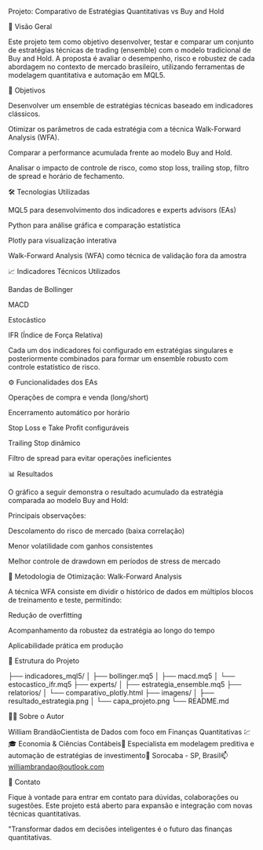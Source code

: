 Projeto: Comparativo de Estratégias Quantitativas vs Buy and Hold


🧠 Visão Geral

Este projeto tem como objetivo desenvolver, testar e comparar um conjunto de estratégias técnicas de trading (ensemble) com o modelo tradicional de Buy and Hold. A proposta é avaliar o desempenho, risco e robustez de cada abordagem no contexto de mercado brasileiro, utilizando ferramentas de modelagem quantitativa e automação em MQL5.

🎯 Objetivos

Desenvolver um ensemble de estratégias técnicas baseado em indicadores clássicos.

Otimizar os parâmetros de cada estratégia com a técnica Walk-Forward Analysis (WFA).

Comparar a performance acumulada frente ao modelo Buy and Hold.

Analisar o impacto de controle de risco, como stop loss, trailing stop, filtro de spread e horário de fechamento.

🛠️ Tecnologias Utilizadas

MQL5 para desenvolvimento dos indicadores e experts advisors (EAs)

Python para análise gráfica e comparação estatística

Plotly para visualização interativa

Walk-Forward Analysis (WFA) como técnica de validação fora da amostra

📈 Indicadores Técnicos Utilizados

Bandas de Bollinger

MACD

Estocástico

IFR (Índice de Força Relativa)

Cada um dos indicadores foi configurado em estratégias singulares e posteriormente combinados para formar um ensemble robusto com controle estatístico de risco.

⚙️ Funcionalidades dos EAs

Operações de compra e venda (long/short)

Encerramento automático por horário

Stop Loss e Take Profit configuráveis

Trailing Stop dinâmico

Filtro de spread para evitar operações ineficientes

📊 Resultados

O gráfico a seguir demonstra o resultado acumulado da estratégia comparada ao modelo Buy and Hold:


Principais observações:

Descolamento do risco de mercado (baixa correlação)

Menor volatilidade com ganhos consistentes

Melhor controle de drawdown em períodos de stress de mercado

🔬 Metodologia de Otimização: Walk-Forward Analysis

A técnica WFA consiste em dividir o histórico de dados em múltiplos blocos de treinamento e teste, permitindo:

Redução de overfitting

Acompanhamento da robustez da estratégia ao longo do tempo

Aplicabilidade prática em produção

📂 Estrutura do Projeto

├── indicadores_mql5/
│   ├── bollinger.mq5
│   ├── macd.mq5
│   └── estocastico_ifr.mq5
├── experts/
│   ├── estrategia_ensemble.mq5
├── relatorios/
│   └── comparativo_plotly.html
├── imagens/
│   ├── resultado_estrategia.png
│   └── capa_projeto.png
└── README.md

👨‍💼 Sobre o Autor

William BrandãoCientista de Dados com foco em Finanças Quantitativas 💹🎓 Economia & Ciências Contábeis🔬 Especialista em modelagem preditiva e automação de estratégias de investimento📍 Sorocaba - SP, Brasil📫 williambrandao@outlook.com

📢 Contato

Fique à vontade para entrar em contato para dúvidas, colaborações ou sugestões. Este projeto está aberto para expansão e integração com novas técnicas quantitativas.

"Transformar dados em decisões inteligentes é o futuro das finanças quantitativas.
